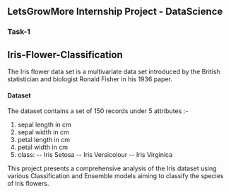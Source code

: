 ## LetsGrowMore Internship Project - DataScience
### Task-1
## Iris-Flower-Classification

The Iris flower data set is a multivariate data set introduced by the British statistician and biologist Ronald Fisher in his 1936 paper.

#### Dataset
The dataset contains a set of 150 records under 5 attributes :- 
   1. sepal length in cm
   2. sepal width in cm
   3. petal length in cm
   4. petal width in cm
   5. class: 
      -- Iris Setosa
      -- Iris Versicolour
      -- Iris Virginica

This project presents a comprehensive analysis of the Iris dataset using various Classification and Ensemble models aiming to classify the species of Iris flowers.  
